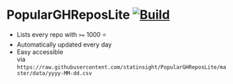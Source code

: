 # PopularGHReposLite [![Build](https://img.shields.io/github/workflow/status/statinsight/PopularGHReposLite/Update%20CI)](https://github.com/statinsight/PopularGHReposLite/actions?query=workflow%3A%22Update+CI%22)

* Lists every repo with ``>=`` 1000 ⭐
* Automatically updated every day
* Easy accessible <br/> via ```https://raw.githubusercontent.com/statinsight/PopularGHReposLite/master/data/yyyy-MM-dd.csv```
